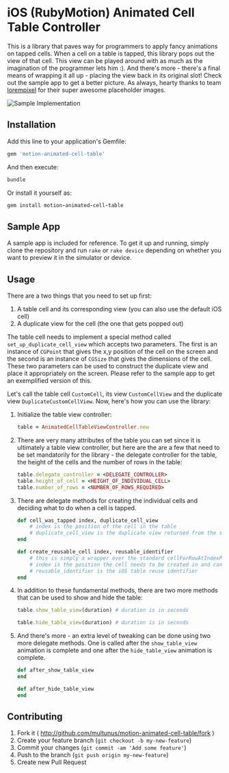 iOS (RubyMotion) Animated Cell Table Controller
============================

This is a library that paves way for programmers to apply fancy animations on tapped cells. When a cell on a table is tapped, this library pops out the view of that cell. This view can be played around with as much as the imagination of the programmer lets him :). And there's more - there's a final means of wrapping it all up - placing the view back in its original slot! Check out the sample app to get a better picture. As always, hearty thanks to team [lorempixel](http://lorempixel.com/) for their super awesome placeholder images.

![Sample Implementation](http://dl.dropboxusercontent.com/s/gbtm147szkgrd6b/animated_cell_sample.gif)

## Installation

Add this line to your application's Gemfile:
```ruby
gem 'motion-animated-cell-table'
```

And then execute:
```ruby
bundle
```

Or install it yourself as:
```ruby
gem install motion-animated-cell-table
```

## Sample App

A sample app is included for reference. To get it up and running, simply clone the repository and run ```rake``` or ```rake device``` depending on whether you want to preview it in the simulator or device.


## Usage

There are a two things that you need to set up first:
1. A table cell and its corresponding view (you can also use the default iOS cell)
2. A duplicate view for the cell (the one that gets popped out)

The table cell needs to implement a special method called ```set_up_duplicate_cell_view``` which accepts two parameters. The first is an instance of ```CGPoint``` that gives the x,y position of the cell on the screen and the second is an instance of ```CGSize``` that gives the dimensions of the cell. These two parameters can be used to construct the duplicate view and place it appropriately on the screen. Please refer to the sample app to get an exemplified version of this.

Let's call the table cell ```CustomCell```, its view ```CustomCellView``` and the duplicate view ```DuplicateCustomCellView```. Now, here's how you can use the library:

1.  Initialize the table view controller:
    ```ruby
    table = AnimatedCellTableViewController.new
    ```

2. There are very many attributes of the table you can set since it is ultimately a table view controller, but here are the are a few that need to be set mandatorily for the library - the delegate controller for the table, the height of the cells and the number of rows in the table:
    ```ruby
    table.delegate_controller = <DELEGATE_CONTROLLER>
    table.height_of_cell = <HEIGHT_OF_INDIVIDUAL_CELL>
    table.number_of_rows = <NUMBER_OF_ROWS_REQUIRED>
    ```

3. There are delegate methods for creating the individual cells and deciding what to do when a cell is tapped.
    ```ruby
    def cell_was_tapped index, duplicate_cell_view
        # index is the position of the cell in the table
        # duplicate_cell_view is the duplicate view returned from the set_up_duplicate_cell_view method
    end
    ```
    ```ruby
    def create_reusable_cell index, reusable_identifier
        # this is simply a wrapper over the standard cellForRowAtIndexPath method
        # index is the position the cell needs to be created in and can be used for the data selection
        # reusable_identifier is the iOS table reuse identifier
    end
    ```

4. In addition to these fundamental methods, there are two more methods that can be used to show and hide the table:
    ```ruby
    table.show_table_view(duration) # duration is in seconds
    ```
    ```ruby
    table.hide_table_view(duration) # duration is in seconds
    ```

5. And there's more - an extra level of tweaking can be done using two more delegate methods. One is called after the ```show_table_view``` animation is complete and one after the ```hide_table_view``` animation is complete.

    ```ruby
    def after_show_table_view
    end
    ```
    ```ruby
    def after_hide_table_view
    end
    ```

## Contributing

1. Fork it ( http://github.com/multunus/motion-animated-cell-table/fork )
2. Create your feature branch (`git checkout -b my-new-feature`)
3. Commit your changes (`git commit -am 'Add some feature'`)
4. Push to the branch (`git push origin my-new-feature`)
5. Create new Pull Request